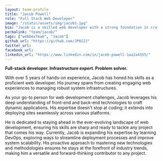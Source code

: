 ```yaml
---
layout: team-profile
title: "Jacob Powell"
role: "Full Stack Web Developer"
image: "/static/assets/img/jacob1.jpg"
bio: "Jacob is a skilled web developer with a strong foundation in crafting dynamic, user-friendly websites. With experience across various industries, he specializes in front-end and back-end development, delivering clean and efficient solutions "
permalink: "team/jacob/"
tags: ["webDevTeam", "Jacob"]
github_url: "https://github.com/JP0121"
twitter_url: 
facebook_url:
linkedin_url: "https://www.linkedin.com/in/jacob-powell-1aa2a4355/" 
---
```


**Full-stack developer. Infrastructure expert. Problem solver.**

With over 5 years of hands-on experience, Jacob has honed his skills as a proficient web developer. His journey spans from creating engaging web experiences to managing robust system infrastructures.

As your go-to person for web development challenges, Jacob leverages his deep understanding of front-end and back-end technologies to craft dynamic applications. His expertise doesn't stop at coding; it extends into deploying sites seamlessly across various platforms.

He is dedicated to staying ahead in the ever-evolving landscape of web development, ensuring his skills are sharp and ready to tackle any project that comes his way. Currently, Jacob is expanding his expertise by learning DevOps, exploring ways to streamline deployment processes and improve system scalability. His proactive approach to mastering new technologies and methodologies ensures he stays at the forefront of industry trends, making him a versatile and forward-thinking contributor to any project.
